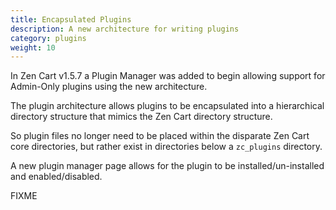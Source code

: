 ```yaml
---
title: Encapsulated Plugins
description: A new architecture for writing plugins
category: plugins
weight: 10
---
```


In Zen Cart v1.5.7 a Plugin Manager was added to begin allowing support for Admin-Only plugins using the new architecture.

The plugin architecture allows plugins to be encapsulated into a hierarchical directory structure
that mimics the Zen Cart directory structure. 

So plugin files no longer need to be placed within the disparate Zen Cart core directories, 
but rather exist in directories below a `zc_plugins` directory.

A new plugin manager page allows for the plugin to be installed/un-installed and enabled/disabled.

FIXME
